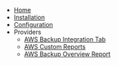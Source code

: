 <!-- docs/_sidebar.md -->

* [Home](/)
* [Installation](installation.md)
* [Configuration](configuration.md)
* Providers
  * [AWS Backup Integration Tab](providers/backup_tab.md)
  * [AWS Custom Reports](providers/reports.md)
  * [AWS Backup Overview Report](providers/backup_overview_report.md)
